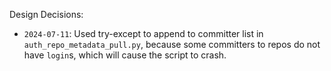 Design Decisions:
- `2024-07-11`: Used try-except to append to committer list in `auth_repo_metadata_pull.py`, because some committers to repos do not have `login`s, which will cause the script to crash.